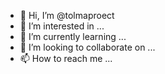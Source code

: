 - 👋 Hi, I’m @tolmaproect
- 👀 I’m interested in ...
- 🌱 I’m currently learning ...
- 💞️ I’m looking to collaborate on ...
- 📫 How to reach me ...

<!---
tolmaproect/tolmaproect is a ✨ special ✨ repository because its `README.md` (this file) appears on your GitHub profile.
You can click the Preview link to take a look at your changes.
--->
